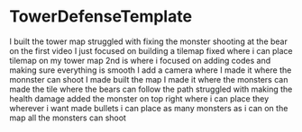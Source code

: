 # TowerDefenseTemplate
 I built the tower map
 struggled with fixing the monster shooting at the bear
 on the first video I just focused on building a tilemap
 fixed where i can place tilemap on my tower map
 2nd is where i focused on adding codes and making sure everything is smooth
 I add a camera where 
 I made it where the monnster can shoot
 I made built the map
 I made it where the monsters can 
made the tile where the bears can follow the path
struggled with making the health damage
added the monster on top right where i can place they wherever i want
made bullets
i can place as many monsters as i can on the map
all the monsters can shoot


